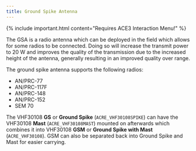 ```yaml
---
title: Ground Spike Antenna
---
```


{% include important.html content="Requires ACE3 Interaction Menu!" %}

The GSA is a radio antenna which can be deployed in the field which allows for some radios to be connected. Doing so will increase the transmit power to 20 W and improves the quality of the transmission due to the increased height of the antenna, generally resulting in an improved quality over range.

The ground spike antenna supports the following radios:
- AN/PRC-77
- AN/PRC-117F
- AN/PRC-148
- AN/PRC-152
- SEM 70

The VHF30108 **GS** or **Ground Spike** (`ACRE_VHF30108SPIKE`) can have the VHF30108 **Mast** (`ACRE_VHF30108MAST`) mounted on afterwards which combines it into VHF30108 **GSM** or **Ground Spike with Mast** (`ACRE_VHF30108`). GSM can also be separated back into Ground Spike and Mast for easier carrying.
